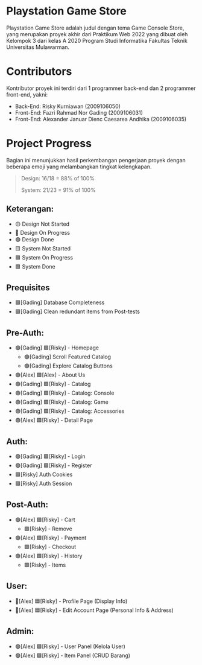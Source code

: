# Playstation Game Store
Playstation Game Store adalah judul dengan tema Game Console Store, yang merupakan proyek akhir dari Praktikum Web 2022 yang dibuat oleh Kelompok 3 dari kelas A 2020 Program Studi Informatika Fakultas Teknik Universitas Mulawarman.

# Contributors
Kontributor proyek ini terdiri dari 1 programmer back-end dan 2 programmer front-end, yakni:
- Back-End: Risky Kurniawan (2009106050)
- Front-End: Fazri Rahmad Nor Gading (2009106031)
- Front-End: Alexander Januar Dienc Caesarea Andhika (2009106035)

# Project Progress
Bagian ini menunjukkan hasil perkembangan pengerjaan proyek dengan beberapa emoji yang melambangkan tingkat kelengkapan.

> Design: 
> 16/18 = 88% of 100%
> 
> System:
> 21/23 = 91% of 100%

## Keterangan:
- 🟡 Design Not Started
- 🔵 Design On Progress
- 🟢 Design Done
- 🟨 System Not Started
- 🟦 System On Progress
- 🟩 System Done

## Prequisites
- 🟩[Gading] Database Completeness
- 🟩[Gading] Clean redundant items from Post-tests

## Pre-Auth:
- 🟢[Gading] 🟩[Risky] - Homepage
  - 🟢[Gading] Scroll Featured Catalog
  - 🟢[Gading] Explore Catalog Buttons  
- 🟢[Alex] 🟩[Alex] - About Us
- 🟢[Gading] 🟩[Risky] - Catalog
- 🟢[Gading] 🟩[Risky] - Catalog: Console
- 🟢[Gading] 🟩[Risky] - Catalog: Game 
- 🟢[Gading] 🟩[Risky] - Catalog: Accessories 
- 🟢[Alex]   🟩[Risky] - Detail Page 

## Auth:
- 🟢[Gading] 🟩[Risky] - Login
- 🟢[Gading] 🟩[Risky] - Register
- 🟩[Risky] Auth Cookies 
- 🟩[Risky] Auth Session

## Post-Auth:
- 🟢[Alex] 🟩[Risky] - Cart
  - 🟩[Risky] - Remove
- 🟢[Alex] 🟩[Risky] - Payment
  - 🟩[Risky] - Checkout
- 🟢[Alex] 🟩[Risky] - History
  - 🟩[Risky] - Items

## User:
- 🔵[Alex] 🟦[Risky] - Profile Page (Display Info) 
- 🔵[Alex] 🟦[Risky] - Edit Account Page (Personal Info & Address)

## Admin:
- 🟢[Alex] 🟩[Risky] - User Panel (Kelola User) 
- 🟢[Alex] 🟩[Risky] - Item Panel (CRUD Barang) 
